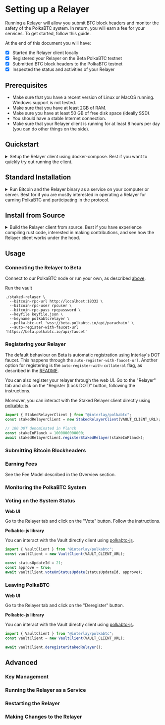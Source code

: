 # Setting up a Relayer

Running a Relayer will allow you submit BTC block headers and monitor the safety of the PolkaBTC system.
In return, you will earn a fee for your services.
To get started, follow this guide.

At the end of this document you will have:

- [x] Started the Relayer client locally
- [x] Registered your Relayer on the Beta PolkaBTC testnet
- [x] Submitted BTC block headers to the PolkaBTC testnet
- [x] Inspected the status and activities of your Relayer

## Prerequisites

- Make sure that you have a recent version of Linux or MacOS running. Windows support is not tested.
- Make sure that you have at least 2GB of RAM.
- Make sure you have at least 50 GB of free disk space (ideally SSD).
- You should have a stable Internet connection.
- Make sure that your Relayer client is running for at least 8 hours per day (you can do other things on the side).

## Quickstart

<details>
<summary>
Setup the Relayer client using docker-compose. Best if you want to quickly try out running the client.
</summary>

### 1. Download the docker-compose file to start the Relayer client and the Bitcoin node.

```
mkdir relayer && cd relayer
wget https://raw.githubusercontent.com/interlay/polkabtc-docs/master/scripts/staked-relayer/docker-compose.yml
```

### 2. Add your Polkadot account to use with your Relayer

Add a `keyfile.json` file into that folder that contains the mnemonic of the account you want to use for the relayer, e.g.:

```json
{
  "polkabtcrelayer": "mango inspire guess truly stone husband double exhaust reflect wood soldier steel"
}
```

!> DO NOT use the mnemonic above when running your vault. This publicly available mnemonic can be used by anyone and represents the credentials of a Polkadot account. Any funds deposited at this address will in all likelihood be lost.

You may use [subkey](https://substrate.dev/docs/en/knowledgebase/integrate/subkey) to generate this automatically:

```shell
subkey generate --output-type json | jq '{"polkabtcrelayer": .secretPhrase}' > keyfile.json
```

### 3. Start the Relayer client

You can run the entire Relayer client and the Bitcoin node with the following command:

```shell
docker-compose up
```

</details>

## Standard Installation

<details>
<summary>
Run Bitcoin and the Relayer binary as a service on your computer or server. Best for if you are mostly interested in operating a Relayer for earning PolkaBTC and participating in the protocol.
</summary>

!> This method is currently only supported for Linux.

### 1. Install a local Bitcoin node

Download and install the Bitcoin Core full-node: [https://bitcoin.org/en/full-node](https://bitcoin.org/en/full-node#what-is-a-full-node)

### 2. Start the Bitcoin testnet node

?> Synchronizing the BTC testnet takes about 30 GB of storage and takes a couple of hours depending on your internet connection.

The Relayer requires a Bitcoin node with only part of the data. You can start Bitcoin with the following [optimizations](https://bitcoin.org/en/full-node#what-is-a-full-node):

```sh
bitcoind -testnet -server -maxuploadtarget=200 -blocksonly -rpcuser=rpcuser -rpcpassword=rpcpassword
```

### 3. Install the Relayer client

Create a folder for your relayer and enter it:

```shell
mkdir relayer && cd relayer
```

?> _TODO_ Add the link to the binary
Download the relayer binary:

```shell
wget https://github.com/interlay/polkabtc-clients/releases/download/0.5.3/staked-relayer
```

Make the binary executable:

```shell
chmod +x staked-relayer
```

### 4. Add your Polkadot account to use with your Relayer

Add a `keyfile.json` file into that folder that contains the mnemonic of the account you want to use for the relayer, e.g.:

```json
{
  "polkabtcrelayer": "mango inspire guess truly stone husband double exhaust reflect wood soldier steel"
}
```

!> DO NOT use the mnemonic above when running your vault. This publicly available mnemonic can be used by anyone and represents the credentials of a Polkadot account. Any funds deposited at this address will in all likelihood be lost.

You may use [subkey](https://substrate.dev/docs/en/knowledgebase/integrate/subkey) to generate this automatically:

```shell
subkey generate --output-type json | jq '{"polkabtcrelayer": .secretPhrase}' > keyfile.json
```

### 5. Start the Relayer client

To start the client, you can connect to our parachain full node:

```shell
./staked-relayer \
  --bitcoin-rpc-url http://localhost:18332 \
  --bitcoin-rpc-user rpcuser \
  --bitcoin-rpc-pass rpcpassword \
  --keyfile keyfile.json \
  --keyname polkabtcrelayer \
  --polka-btc-url 'wss://beta.polkabtc.io/api/parachain'
  --auto-register-with-faucet-url 'https://beta.polkabtc.io/api/faucet'
```

</details>

## Install from Source

<details>
<summary>
Build the Relayer client from source. Best if you have experience compiling rust code, interested in making contributions, and see how the Relayer client works under the hood.
</summary>

### 1. Install Rust

```shell
curl https://sh.rustup.rs -sSf | sh
rustup toolchain install nightly-2021-01-25
rustup default nightly-2021-01-25
```

### 2. Install a local Bitcoin node

Download and install the Bitcoin Core full-node: [https://bitcoin.org/en/full-node](https://bitcoin.org/en/full-node#what-is-a-full-node)

### 3. Start the Bitcoin testnet node

?> Synchronizing the BTC testnet takes about 30 GB of storage and takes a couple of hours depending on your internet connection.

The Relayer requires a Bitcoin node with only part of the data. You can start Bitcoin with the following [optimizations](https://bitcoin.org/en/full-node#what-is-a-full-node):

```sh
bitcoind -testnet -server -maxuploadtarget=200 -blocksonly -rpcuser=rpcuser -rpcpassword=rpcpassword
```

### 4. Build the Relayer client

?> This step will take about 45 minutes depending on your CPU.

Clone the Relayer code, checkout release `0.5.3`, and build the client:

```shell
git clone git@github.com:interlay/polkabtc-clients.git
cd polkabtc-clients
git checkout 0.5.3
cargo build -p staked-relayer
```

### 5. Add your Polkadot account to use with your Relayer

Add a `keyfile.json` file into that folder that contains the mnemonic of the account you want to use for the relayer, e.g.:

```json
{
  "polkabtcrelayer": "mango inspire guess truly stone husband double exhaust reflect wood soldier steel"
}
```

!> DO NOT use the mnemonic above when running your vault. This publicly available mnemonic can be used by anyone and represents the credentials of a Polkadot account. Any funds deposited at this address will in all likelihood be lost.

You may use [subkey](https://substrate.dev/docs/en/knowledgebase/integrate/subkey) to generate this automatically:

```shell
subkey generate --output-type json | jq '{"polkabtcrelayer": .secretPhrase}' > keyfile.json
```

### 6. Start the Relayer client

To start the client, you can connect to our parachain full node:

```shell
cargo run -p staked-relayer -- \
  --bitcoin-rpc-url http://localhost:18332 \
  --bitcoin-rpc-user rpcuser \
  --bitcoin-rpc-pass rpcpassword \
  --keyfile keyfile.json \
  --keyname polkabtcrelayer \
  --polka-btc-url 'wss://beta.polkabtc.io/api/parachain'
  --auto-register-with-faucet-url 'https://beta.polkabtc.io/api/faucet'
```

### For a local development setup, check the README

Go to the Relayer client [README](https://github.com/interlay/polkabtc-clients/tree/master/staked-relayer).

</details>

## Usage

### Connecting the Relayer to Beta

Connect to our PolkaBTC node or run your own, as described [above](#_5-optional-run-your-own-polkabtc-node).

Run the vault

```shell
./staked-relayer \
  --bitcoin-rpc-url http://localhost:18332 \
  --bitcoin-rpc-user rpcuser \
  --bitcoin-rpc-pass rpcpassword \
  --keyfile keyfile.json \
  --keyname polkabtcrelayer \
  --polka-btc-url 'wss://beta.polkabtc.io/api/parachain' \
  --auto-register-with-faucet-url 'https://beta.polkabtc.io/api/faucet'
```

### Registering your Relayer

The default behaviour on Beta is automatic registration using Interlay's DOT faucet. This happens through the `auto-register-with-faucet-url`. Another option for registering is the `auto-register-with-collateral` flag, as described in the [README](https://github.com/interlay/polkabtc-clients/tree/master/vault).

You can also register your relayer through the web UI. Go to the "Relayer" tab and click on the "Register (Lock DOT)" button, following the instructions.

Moreover, you can interact with the Staked Relayer client directly using [polkabtc-js](https://github.com/interlay/polkabtc-js).

```js
import { StakedRelayerClient } from "@interlay/polkabtc";
const stakedRelayerClient = new StakedRelayerClient(VAULT_CLIENT_URL);

// 100 DOT denominated in Planck
const stakeInPlanck = 1000000000000;
await stakedRelayerClient.registerStakedRelayer(stakeInPlanck);
```

### Submitting Bitcoin Blockheaders

### Earning Fees

See the Fee Model described in the Overview section.

### Monitoring the PolkaBTC System

### Voting on the System Status

**Web UI**

Go to the Relayer tab and click on the "Vote" button. Follow the instructions.

**Polkabtc-js library**

You can interact with the Vault directly client using [polkabtc-js](https://github.com/interlay/polkabtc-js).

```js
import { VaultClient } from "@interlay/polkabtc";
const vaultClient = new VaultClient(VAULT_CLIENT_URL);

const statusUpdateId = 21;
const approve = true;
await vaultClient.voteOnStatusUpdate(statusUpdateId, approve);
```

### Leaving PolkaBTC

**Web UI**

Go to the Relayer tab and click on the "Deregister" button.

**Polkabtc-js library**

You can interact with the Vault directly client using [polkabtc-js](https://github.com/interlay/polkabtc-js).

```js
import { VaultClient } from "@interlay/polkabtc";
const vaultClient = new VaultClient(VAULT_CLIENT_URL);

await vaultClient.deregisterStakedRelayer();
```

## Advanced

### Key Management

### Running the Relayer as a Service

### Restarting the Relayer

### Making Changes to the Relayer
